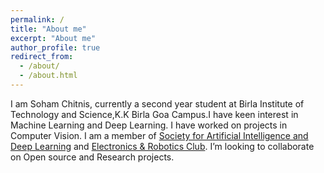 ```yaml
---
permalink: /
title: "About me"
excerpt: "About me"
author_profile: true
redirect_from: 
  - /about/
  - /about.html
---
```


I am Soham Chitnis, currently a second year student at Birla Institute of Technology and Science,K.K Birla Goa Campus.I have keen interest in Machine Learning and Deep Learning. I have worked on projects in Computer Vision. I am a member of [Society for Artificial Intelligence and Deep Learning](https://www.saidl.in/) and [Electronics & Robotics Club](https://erc-bpgc.github.io/). I’m looking to collaborate on Open source and Research projects.
